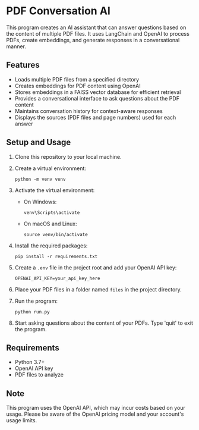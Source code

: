 # PDF Conversation AI

This program creates an AI assistant that can answer questions based on the content of multiple PDF files. It uses LangChain and OpenAI to process PDFs, create embeddings, and generate responses in a conversational manner.

## Features

- Loads multiple PDF files from a specified directory
- Creates embeddings for PDF content using OpenAI
- Stores embeddings in a FAISS vector database for efficient retrieval
- Provides a conversational interface to ask questions about the PDF content
- Maintains conversation history for context-aware responses
- Displays the sources (PDF files and page numbers) used for each answer

## Setup and Usage

1. Clone this repository to your local machine.

2. Create a virtual environment:
   ```
   python -m venv venv
   ```

3. Activate the virtual environment:
   - On Windows:
     ```
     venv\Scripts\activate
     ```
   - On macOS and Linux:
     ```
     source venv/bin/activate
     ```

4. Install the required packages:
   ```
   pip install -r requirements.txt
   ```

5. Create a `.env` file in the project root and add your OpenAI API key:
   ```
   OPENAI_API_KEY=your_api_key_here
   ```

6. Place your PDF files in a folder named `files` in the project directory.

7. Run the program:
   ```
   python run.py
   ```

8. Start asking questions about the content of your PDFs. Type 'quit' to exit the program.

## Requirements

- Python 3.7+
- OpenAI API key
- PDF files to analyze

## Note

This program uses the OpenAI API, which may incur costs based on your usage. Please be aware of the OpenAI pricing model and your account's usage limits.